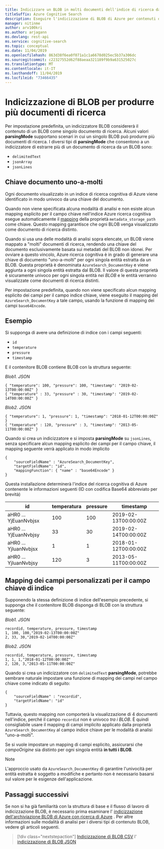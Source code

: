 ```yaml
---
title: Indicizzare un BLOB in molti documenti dell'indice di ricerca dall'indicizzatore BLOB di Azure per la ricerca full-text
titleSuffix: Azure Cognitive Search
description: Eseguire l'indicizzazione di BLOB di Azure per contenuti di testo usando l'indicizzatore di BLOB di ricerca di Azure Ogni BLOB può restituire uno o più documenti dell'indice di ricerca.
manager: nitinme
author: arv100kri
ms.author: arjagann
ms.devlang: rest-api
ms.service: cognitive-search
ms.topic: conceptual
ms.date: 11/04/2019
ms.openlocfilehash: 863d38f6ea0f071a1c1a6678d025ec5b37a306dc
ms.sourcegitcommit: c22327552d62f88aeaa321189f9b9a631525027c
ms.translationtype: MT
ms.contentlocale: it-IT
ms.lasthandoff: 11/04/2019
ms.locfileid: "73466435"
---
```

# <a name="indexing-blobs-to-produce-multiple-search-documents"></a>Indicizzazione di BLOB per produrre più documenti di ricerca
Per impostazione predefinita, un indicizzatore BLOB considererà il contenuto di un BLOB come singolo documento di ricerca. Alcuni valori **parsingMode** supportano scenari in cui un singolo BLOB può produrre più documenti di ricerca. I diversi tipi di **parsingMode** che consentono a un indicizzatore di estrarre più di un documento di ricerca da un BLOB sono:
+ `delimitedText`
+ `jsonArray`
+ `jsonLines`

## <a name="one-to-many-document-key"></a>Chiave documento uno-a-molti
Ogni documento visualizzato in un indice di ricerca cognitiva di Azure viene identificato in modo univoco da una chiave del documento. 

Quando non viene specificata alcuna modalità di analisi e non esiste alcun mapping esplicito per il campo chiave nell'indice Azure ricerca cognitiva esegue automaticamente il [mapping](search-indexer-field-mappings.md) della proprietà `metadata_storage_path` come chiave. Questo mapping garantisce che ogni BLOB venga visualizzato come documento di ricerca distinto.

Quando si usa una delle modalità di analisi sopra elencate, un BLOB viene mappato a "molti" documenti di ricerca, rendendo una chiave del documento esclusivamente basata sui metadati del BLOB non idonei. Per ovviare a questo vincolo, Azure ricerca cognitiva è in grado di generare una chiave di documento "uno-a-molti" per ogni singola entità estratta da un BLOB. Questa proprietà è denominata `AzureSearch_DocumentKey` e viene aggiunta a ogni singola entità estratta dal BLOB. Il valore di questa proprietà è sicuramente univoco per ogni singola entità _nei BLOB_ e le entità verranno visualizzate come documenti di ricerca distinti.

Per impostazione predefinita, quando non viene specificato alcun mapping esplicito dei campi per il campo indice chiave, viene eseguito il mapping del `AzureSearch_DocumentKey` a tale campo, usando la funzione di mapping dei campi `base64Encode`.

## <a name="example"></a>Esempio
Si supponga di avere una definizione di indice con i campi seguenti:
+ `id`
+ `temperature`
+ `pressure`
+ `timestamp`

E il contenitore BLOB contiene BLOB con la struttura seguente:

_Blob1. JSON_

    { "temperature": 100, "pressure": 100, "timestamp": "2019-02-13T00:00:00Z" }
    { "temperature" : 33, "pressure" : 30, "timestamp": "2019-02-14T00:00:00Z" }

_Blob2. JSON_

    { "temperature": 1, "pressure": 1, "timestamp": "2018-01-12T00:00:00Z" }
    { "temperature" : 120, "pressure" : 3, "timestamp": "2013-05-11T00:00:00Z" }

Quando si crea un indicizzatore e si imposta **parsingMode** su `jsonLines`, senza specificare alcun mapping esplicito dei campi per il campo chiave, il mapping seguente verrà applicato in modo implicito
    
    {
        "sourceFieldName" : "AzureSearch_DocumentKey",
        "targetFieldName": "id",
        "mappingFunction": { "name" : "base64Encode" }
    }

Questa installazione determinerà l'indice del ricerca cognitiva di Azure contenente le informazioni seguenti (ID con codifica Base64 abbreviato per brevità)

| id | temperatura | pressure | timestamp |
|----|-------------|----------|-----------|
| aHR0 ... YjEuanNvbjsx | 100 | 100 | 2019-02-13T00:00:00Z |
| aHR0 ... YjEuanNvbjsy | 33 | 30 | 2019-02-14T00:00:00Z |
| aHR0 ... YjIuanNvbjsx | 1 | 1 | 2018-01-12T00:00:00Z |
| aHR0 ... YjIuanNvbjsy | 120 | 3 | 2013-05-11T00:00:00Z |

## <a name="custom-field-mapping-for-index-key-field"></a>Mapping dei campi personalizzati per il campo chiave di indice

Supponendo la stessa definizione di indice dell'esempio precedente, si supponga che il contenitore BLOB disponga di BLOB con la struttura seguente:

_Blob1. JSON_

    recordid, temperature, pressure, timestamp
    1, 100, 100,"2019-02-13T00:00:00Z" 
    2, 33, 30,"2019-02-14T00:00:00Z" 

_Blob2. JSON_

    recordid, temperature, pressure, timestamp
    1, 1, 1,"2018-01-12T00:00:00Z" 
    2, 120, 3,"2013-05-11T00:00:00Z" 

Quando si crea un indicizzatore con `delimitedText` **parsingMode**, potrebbe sembrare naturale impostare una funzione di mapping dei campi nel campo chiave come indicato di seguito:

    {
        "sourceFieldName" : "recordid",
        "targetFieldName": "id"
    }

Tuttavia, questo mapping _non_ comporterà la visualizzazione di 4 documenti nell'indice, perché il campo `recordid` non è univoco _tra i BLOB_. È quindi consigliabile usare il mapping di campi implicito applicato dalla proprietà `AzureSearch_DocumentKey` al campo indice chiave per le modalità di analisi "uno-a-molti".

Se si vuole impostare un mapping di campi esplicito, assicurarsi che _campoOrigine_ sia distinto per ogni singola entità **in tutti i BLOB**.

> [!NOTE]
> L'approccio usato da `AzureSearch_DocumentKey` di garantire l'univocità per entità estratta è soggetto a modifiche e pertanto non è necessario basarsi sul valore per le esigenze dell'applicazione.

## <a name="next-steps"></a>Passaggi successivi

Se non si ha già familiarità con la struttura di base e il flusso di lavoro di indicizzazione BLOB, è necessario prima esaminare l' [indicizzazione dell'archiviazione BLOB di Azure con ricerca di Azure](search-howto-index-json-blobs.md) . Per altre informazioni sulle modalità di analisi per i diversi tipi di contenuto BLOB, vedere gli articoli seguenti.

> [!div class="nextstepaction"]
> [Indicizzazione di BLOB CSV](search-howto-index-csv-blobs.md)
> l' [indicizzazione di BLOB JSON](search-howto-index-json-blobs.md)
